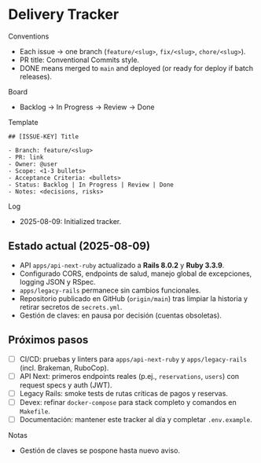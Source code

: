 # Delivery Tracker

Conventions
- Each issue -> one branch (`feature/<slug>`, `fix/<slug>`, `chore/<slug>`).
- PR title: Conventional Commits style.
- DONE means merged to `main` and deployed (or ready for deploy if batch releases).

Board
- Backlog → In Progress → Review → Done

Template
```
## [ISSUE-KEY] Title

- Branch: feature/<slug>
- PR: link
- Owner: @user
- Scope: <1-3 bullets>
- Acceptance Criteria: <bullets>
- Status: Backlog | In Progress | Review | Done
- Notes: <decisions, risks>
```

Log
- 2025-08-09: Initialized tracker.

## Estado actual (2025-08-09)

- API `apps/api-next-ruby` actualizado a **Rails 8.0.2** y **Ruby 3.3.9**.
- Configurado CORS, endpoints de salud, manejo global de excepciones, logging JSON y RSpec.
- `apps/legacy-rails` permanece sin cambios funcionales.
- Repositorio publicado en GitHub (`origin/main`) tras limpiar la historia y retirar secretos de `secrets.yml`.
- Gestión de claves: en pausa por decisión (cuentas obsoletas).

## Próximos pasos

- [ ] CI/CD: pruebas y linters para `apps/api-next-ruby` y `apps/legacy-rails` (incl. Brakeman, RuboCop).
- [ ] API Next: primeros endpoints reales (p.ej., `reservations`, `users`) con request specs y auth (JWT).
- [ ] Legacy Rails: smoke tests de rutas críticas de pagos y reservas.
- [ ] Devex: refinar `docker-compose` para stack completo y comandos en `Makefile`.
- [ ] Documentación: mantener este tracker al día y completar `.env.example`.

Notas
- Gestión de claves se pospone hasta nuevo aviso.

